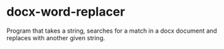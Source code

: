# docx-word-replacer
 Program that takes a string, searches for a match in a docx document and replaces with another given string.
